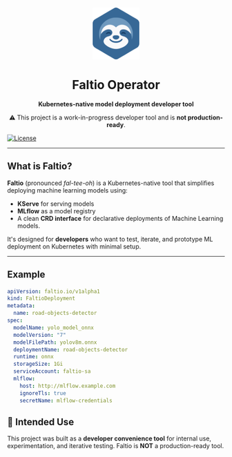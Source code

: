 <p align="center">
  <img src="assets/faltio-logo-cropped.svg" alt="Faltio Logo" height="120"/>
</p>

<h1 align="center">Faltio Operator</h1>

<p align="center"><b>Kubernetes-native model deployment developer tool</b></p>

<p align="center">
  ⚠️ This project is a work-in-progress developer tool and is <strong>not production-ready</strong>.
</p>

[![License](http://img.shields.io/:license-apache-blue.svg)](http://www.apache.org/licenses/LICENSE-2.0.html)

---

## What is Faltio?

**Faltio** (pronounced *fal-tee-oh*) is a Kubernetes-native tool that simplifies deploying machine learning models using:
- **KServe** for serving models
- **MLflow** as a model registry
- A clean **CRD interface** for declarative deployments of Machine Learning models.

It's designed for **developers** who want to test, iterate, and prototype ML deployment on Kubernetes with minimal setup.

---

## Example

```yaml
apiVersion: faltio.io/v1alpha1
kind: FaltioDeployment
metadata:
  name: road-objects-detector
spec:
  modelName: yolo_model_onnx
  modelVersion: "7"
  modelFilePath: yolov8m.onnx
  deploymentName: road-objects-detector
  runtime: onnx
  storageSize: 1Gi
  serviceAccount: faltio-sa
  mlflow:
    host: http://mlflow.example.com
    ignoreTls: true
    secretName: mlflow-credentials
```

## 🧪 Intended Use

This project was built as a **developer convenience tool** for internal use, experimentation, and iterative testing. Faltio is **NOT** a production-ready tool.
